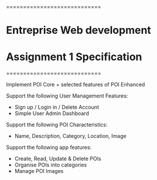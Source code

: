 
============================
# Entreprise Web development
# Assignment 1 Specification
============================

Implement POI Core + selected features of POI Enhanced

Support the following User Management Features:
- Sign up / Login in / Delete Account
- Simple User Admin Dashboard

Support the following POI Characteristics:
- Name, Description, Category, Location, Image

Support the following app features:
- Create, Read, Update & Delete POIs
- Organise POIs into categories
- Manage POI Images

